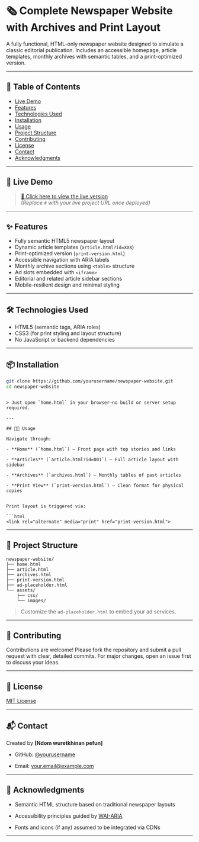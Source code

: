 # 🗞️ Complete Newspaper Website with Archives and Print Layout

A fully functional, HTML-only newspaper website designed to simulate a classic editorial publication. Includes an accessible homepage, article templates, monthly archives with semantic tables, and a print-optimized version.

---

## 📑 Table of Contents

- [Live Demo](#live-demo)
- [Features](#features)
- [Technologies Used](#technologies-used)
- [Installation](#installation)
- [Usage](#usage)
- [Project Structure](#project-structure)
- [Contributing](#contributing)
- [License](#license)
- [Contact](#contact)
- [Acknowledgments](#acknowledgments)

---

## 🚀 Live Demo

> [🔗 Click here to view the live version](#)  
> *(Replace `#` with your live project URL once deployed)*

---

## ✨ Features

- Fully semantic HTML5 newspaper layout
- Dynamic article templates (`article.html?id=XXX`)
- Print-optimized version (`print-version.html`)
- Accessible navigation with ARIA labels
- Monthly archive sections using `<table>` structure
- Ad slots embedded with `<iframe>`
- Editorial and related article sidebar sections
- Mobile-resilient design and minimal styling

---

## 🛠 Technologies Used

- HTML5 (semantic tags, ARIA roles)
- CSS3 (for print styling and layout structure)
- No JavaScript or backend dependencies

---

## 📦 Installation

```bash
git clone https://github.com/yourusername/newspaper-website.git
cd newspaper-website
````

```

> Just open `home.html` in your browser—no build or server setup required.

---

## 🧑‍💻 Usage

Navigate through:

- **Home** (`home.html`) — Front page with top stories and links
    
- **Articles** (`article.html?id=001`) — Full article layout with sidebar
    
- **Archives** (`archives.html`) — Monthly tables of past articles
    
- **Print View** (`print-version.html`) — Clean format for physical copies
    

Print layout is triggered via:

```html
<link rel="alternate" media="print" href="print-version.html">
```

---

## 📁 Project Structure

```
newspaper-website/
├── home.html
├── article.html
├── archives.html
├── print-version.html
├── ad-placeholder.html
└── assets/
    ├── css/
    └── images/
```

> Customize the `ad-placeholder.html` to embed your ad services.

---


## 🤝 Contributing

Contributions are welcome! Please fork the repository and submit a pull request with clear, detailed commits. For major changes, open an issue first to discuss your ideas.

---

## 📜 License

[MIT License](https://choosealicense.com/licenses/mit/)

---

## 📬 Contact

Created by **[Ndom wuretkhinan pefun]**

- GitHub: [@yourusername](https://github.com/yourusername)
    
- Email: [your.email@example.com](mailto:your.email@example.com)
    

---

## 🙏 Acknowledgments

- Semantic HTML structure based on traditional newspaper layouts
    
- Accessibility principles guided by [WAI-ARIA](https://www.w3.org/WAI/standards-guidelines/aria/)
    
- Fonts and icons (if any) assumed to be integrated via CDNs

---
